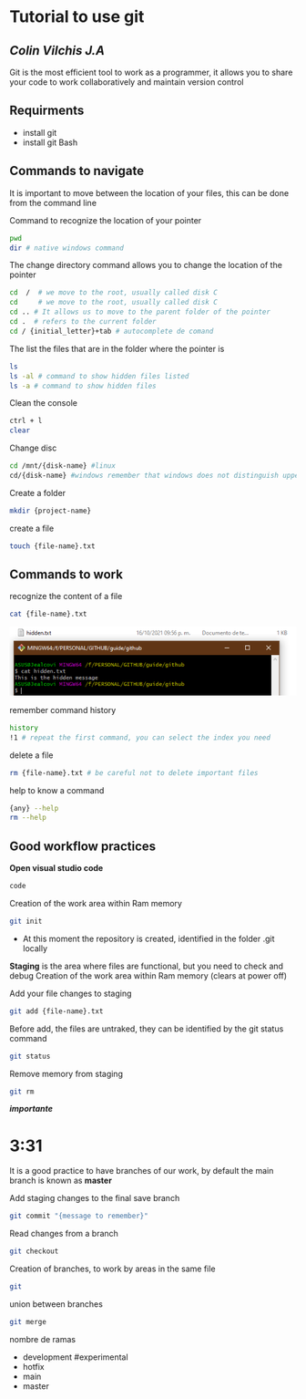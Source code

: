 # Tutorial to use git
## _Colin Vilchis J.A_



Git is the most efficient tool to work as a programmer, it allows you to share your code to work collaboratively and maintain version control

## Requirments

- install git
- install git Bash
 
## Commands to navigate

It is important to move between the location of your files, this can be done from the command line

Command to recognize the location of your pointer
```sh
pwd
dir # native windows command
```
The change directory command allows you to change the location of the pointer
```sh
cd  /  # we move to the root, usually called disk C
cd     # we move to the root, usually called disk C
cd .. # It allows us to move to the parent folder of the pointer
cd .  # refers to the current folder
cd / {initial_letter}+tab # autocomplete de comand
```
The list the files that are in the folder where the pointer is
```sh
ls
ls -al # command to show hidden files listed
ls -a # command to show hidden files
```
Clean the console
```sh
ctrl + l
clear
```
Change disc 
```sh
cd /mnt/{disk-name} #linux
cd/{disk-name} #windows remember that windows does not distinguish uppercase letters from lowercase letters
```
Create a folder
```sh
mkdir {project-name}
```

create a file
```sh
touch {file-name}.txt
```

## Commands to work
recognize the content of a file

```sh
cat {file-name}.txt
```
<img src="assets/cat_command.PNG" alt="cat_c" width="1000"> </img>

remember command history
```sh
history
!1 # repeat the first command, you can select the index you need
```
delete a file
```sh
rm {file-name}.txt # be careful not to delete important files
```
help to know a command
```sh
{any} --help
rm --help
```

## Good workflow practices
__Open visual studio code__ 
```sh
code
```

Creation of the work area within Ram memory 
```sh
git init
```
* At this moment the repository is created, identified in the folder .git locally

**Staging** is the area where files are functional, but you need to check and debug
Creation of the work area within Ram memory (clears at power off)

Add your file changes to staging
```sh
git add {file-name}.txt
```

Before add, the files are untraked, they can be identified by the git status command
```sh
git status
```

Remove memory from staging
```sh
git rm
```
__*importante*__
# 3:31

It is a good practice to have branches of our work, by default the main branch is known as **master**

Add staging changes to the final save branch
```sh
git commit "{message to remember}"
```

Read changes from a branch
```sh
git checkout
```

Creation of branches, to work by areas in the same file
```sh
git 
```

union between branches
```sh
git merge
```
nombre de ramas
* development #experimental
* hotfix
* main
* master
